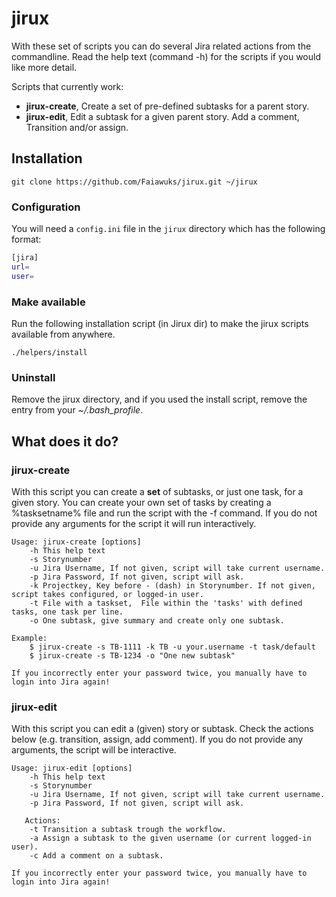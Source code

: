 jirux
=====
With these set of scripts you can do several Jira related actions from the commandline. 
Read the help text (command -h) for the scripts if you would like more detail.

Scripts that currently work: 
* **jirux-create**, Create a set of pre-defined subtasks for a parent story.
* **jirux-edit**, Edit a subtask for a given parent story. Add a comment, Transition and/or assign.

Installation
------------
`git clone https://github.com/Faiawuks/jirux.git ~/jirux`

### Configuration
You will need a `config.ini` file in the `jirux` directory which has the following format:

```bash
[jira]
url=
user=
```

### Make available
Run the following installation script (in Jirux dir) to make the jirux scripts available from anywhere.

`./helpers/install`

### Uninstall
Remove the jirux directory, and if you used the install script, remove the entry from your _~/.bash_profile_. 

What does it do?
----------------
### jirux-create

With this script you can create a **set** of subtasks, or just one task, for a given story.
You can create your own set of tasks by creating a %tasksetname% file and run the script with the -f command.
If you do not provide any arguments for the script it will run interactively.

```
Usage: jirux-create [options]
    -h This help text
    -s Storynumber
    -u Jira Username, If not given, script will take current username.
    -p Jira Password, If not given, script will ask.
    -k Projectkey, Key before - (dash) in Storynumber. If not given, script takes configured, or logged-in user.
    -t File with a taskset,  File within the 'tasks' with defined tasks, one task per line.
    -o One subtask, give summary and create only one subtask.

Example:
    $ jirux-create -s TB-1111 -k TB -u your.username -t task/default
    $ jirux-create -s TB-1234 -o "One new subtask"

If you incorrectly enter your password twice, you manually have to login into Jira again!
```

### jirux-edit

With this script you can edit a (given) story or subtask. Check the actions below (e.g. transition, assign, add comment).
If you do not provide any arguments, the script will be interactive.

```
Usage: jirux-edit [options]
    -h This help text
    -s Storynumber
    -u Jira Username, If not given, script will take current username.
    -p Jira Password, If not given, script will ask.

   Actions:
    -t Transition a subtask trough the workflow.
    -a Assign a subtask to the given username (or current logged-in user).
    -c Add a comment on a subtask.
    
If you incorrectly enter your password twice, you manually have to login into Jira again!
```
